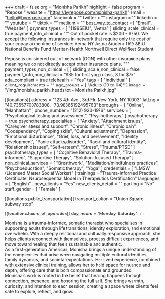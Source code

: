+++
draft = false
org = "Monisha Parikh"
highlight = false
program = "Repose "
website = "https://byrepose.com/monisha-parikh"
email = "hello@byrepose.com"
facebook = ""
twitter = ""
instagram = ""
linkedin = ""
youtube = ""
tiktok = ""
medium = ""
best_way_to_contact = [ "Email", "Website" ]
payment_types = [ "1199SEIU", "Aetna" ]
sliding_scale_clinical = true
payment_info_clinical = """
Out of pocket rate is $200 - $250.
We accept the following insurances in-network that require only the cost of your copay at the time of service:
Aetna NY 
Aetna Student
1199 SEIU National Benefits Fund
Meritain Health
Northwell Direct
Wellfleet Student

Repose is considered out-of-network (OON) with other insurance plans, meaning we do not directly accept other insurance plans. """
payment_types_non_clinical = [ ]
sliding_scale_non_clinical = false
payment_info_non_clinical = "$35 for first yoga class, 3 for $75"
ada_compliant = true
telehealth = "Yes"
tags = [ "individual" ]
client_requirements = ""
age_groups = [ "Adults (19 to 64)" ]
image = "/img/monisha_parikh_headshot - Monisha Parikh.jpg"

[[locations]]
address = "123 4th Ave., 3rd Flr. New York, NY 10003"
latLng = "40.73557700783808, -73.98365192495763"
boroughs = [ "Online", "Manhattan" ]
phone_number = "(212) 920-1976"
services = [ "Psychological testing and assessment", "Psychotherapy" ]
psychotherapy = true
psychotherapy_specialties = [
  "Anxiety",
  "Attachment issues",
  "Caregiver stress and support",
  "Chronic illness",
  "Chronic pain",
  "Codependency",
  "Coping skills",
  "Cultural adjustment",
  "Depression",
  "Emotional disturbance",
  "Grief, loss, and bereavement",
  "Identity development",
  "Panic attacks/disorder",
  "Racial and cultural identity",
  "Relationship issues",
  "Self-esteem",
  "Stress",
  "Trauma/PTSD"
]
psychotherapy_types = [
  "Cognitive Behavioral Therapy",
  "Trauma-informed",
  "Supportive Therapy",
  "Solution-focused Therapy"
]
non_clinical_services = [
  "Breathwork",
  "Meditation/mindfulness practices",
  "Psychoeducation",
  "Somatic therapy",
  "Yoga"
]
credentials = [ "LMSW (Licensed Master Social Worker)" ]
trainings = "Trauma-Informed Practice Certificate, Neurosequential Model in Therapeutics Certification"
languages = [ "English" ]
new_clients = "Yes"
new_clients_detail = ""
parking = "No"
staff_gender = [ "Female" ]

  [[locations.public_transportation]]
  transport_option = "Union Square subway stop"

  [[locations.hours_of_operation]]
  day_hours = "Monday-Saturday"
+++


Monisha is a trauma-informed, somatic therapist who specializes in supporting adults through life transitions, identity exploration, and emotional overwhelm. With a deeply relational and culturally responsive approach, she helps clients reconnect with themselves, process difficult experiences, and move toward healing that feels sustainable and authentic. <br>
As a first-generation American, Monisha brings a unique understanding of the complexities that arise when navigating multiple cultural identities, family dynamics, and societal expectations. Her lived experience, combined with extensive clinical training, allows her to hold space for nuance and depth, offering care that is both compassionate and grounded. <br>
Monisha’s work is rooted in the belief that healing happens through connection, presence, and honoring the full self. She brings warmth, curiosity, and intention to each session, creating a space where clients feel safe to explore, reflect, and grow. <br>
